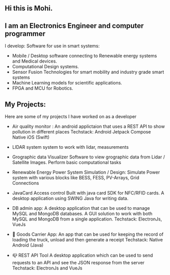  Hi this is Mohi.
--------------
## I am an Electronics Engineer and computer programmer 

I develop:
Software for use in smart systems:
- Mobile / Desktop software connecting to Renewable energy systems and Medical devices.
- Computational Design systems.
- Sensor Fusion Technologies for smart mobility and industry grade smart systems
- Machine Learning models for scientific applications.
- FPGA and MCU for Robotics.

 ## My Projects: 
 Here are some of my projects I have worked on as a developer  
 
 - Air quality monitor :
 An android applictaion that uses a REST API to show pollution in different places
 Techstack: Android Jetpack Compose 
            Native iOS (Swift)

- LIDAR system
  system to work with lidar, measurements

- Grographic data Visualizer
  Software to view grographic data from Lidar / Satellite Images. Perform basic computational tasks

- Renewable Energy Power System Simulation / Design:
  Simulate Power system with various blocks like BESS, FESS, PV-Arrays, Grid Connections

- JavaCard Access control
  Built with java card SDK for NFC/RFID cards. A desktop application using SWING Java for writing data.

- DB admin app:
  A desktop application that can be used to manage MySQL and MongoDB databases. A GUI solution to work with both MySQL and MongoDB from a single      application.
  Techstack: ElectronJs, VueJs
  
- 🚛 Goods Carrier App:
  An app that can be used for keeping the record of loading the truck, unload and then generate a receipt 
  Techstack: Native Android (Java)
  
- 📪 REST API Tool 
  A desktop application which can be used to send requests to an API and see the JSON response from the server
  Techstack: ElectronJs and VueJs








<!---
mohi0/mohi0 is a ✨ special ✨ repository because its `README.md` (this file) appears on your GitHub profile.
You can click the Preview link to take a look at your changes.
--->
